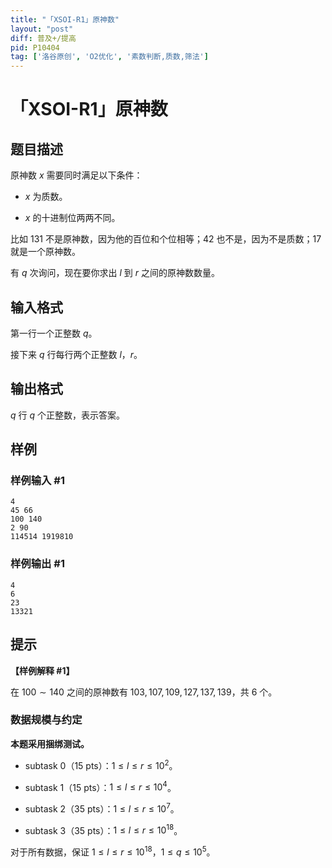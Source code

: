 ```yaml
---
title: "「XSOI-R1」原神数"
layout: "post"
diff: 普及+/提高
pid: P10404
tag: ['洛谷原创', 'O2优化', '素数判断,质数,筛法']
---
```

# 「XSOI-R1」原神数
## 题目描述

原神数 $x$ 需要同时满足以下条件：

- $x$ 为质数。

- $x$ 的十进制位两两不同。

比如 $131$ 不是原神数，因为他的百位和个位相等；$42$ 也不是，因为不是质数；$17$ 就是一个原神数。

有 $q$ 次询问，现在要你求出 $l$ 到 $r$ 之间的原神数数量。
## 输入格式

第一行一个正整数 $q$。

接下来 $q$ 行每行两个正整数 $l$，$r$。
## 输出格式

$q$ 行 $q$ 个正整数，表示答案。
## 样例

### 样例输入 #1
```
4
45 66
100 140
2 90
114514 1919810
```
### 样例输出 #1
```
4
6
23
13321
```
## 提示

**【样例解释 #1】**

在 $100 \sim 140$ 之间的原神数有 $103,107,109,127,137,139$，共 $6$ 个。

### 数据规模与约定

**本题采用捆绑测试。**

- subtask 0（15 pts）：$1 \le l \le r \le 10^2$。

- subtask 1（15 pts）：$1 \le l \le r \le 10^4$。

- subtask 2（35 pts）：$1 \le l \le r \le 10^7$。

- subtask 3（35 pts）：$1 \le l \le r \le 10^{18}$。

对于所有数据，保证 $1 \leq l \leq r \leq 10^{18}$，$1 \leq q\leq 10^5$。

